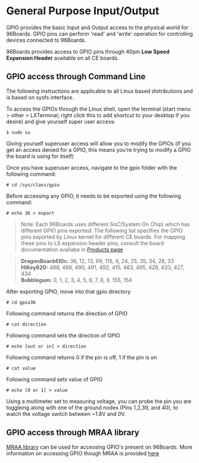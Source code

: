 # General Purpose Input/Output

GPIO provides the basic Input and Output access to the physical world for 96Boards. GPIO pins can perform 'read' and
'write' operation for controlling devices connected to 96Boards.

96Boards provides access to GPIO pins through 40pin **Low Speed Expansion Header** available on all CE boards.

## GPIO access through Command Line

The following instructions are applicable to all Linux based distributions and is based on sysfs interface.

To access the GPIOs through the Linux shell, open the terminal (start menu > other > LXTerminal; right click this to add shortcut to your desktop if you desire) and give yourself super user access:

```shell
$ sudo su
```

Giving yourself superuser access will allow you to modify the GPIOs (if you get an access denied for a GPIO, this means you’re trying to modify a GPIO the board is using for itself)

Once you have superuser access, navigate to the gpio folder with the following command:

```shell
# cd /sys/class/gpio
```

Before accessing any GPIO, it needs to be exported using the following command:

```shell
# echo 36 > export
```

> Note: Each 96Boards uses different SoC(System On Chip) which has different GPIO pins exported. The following list
specifies the GPIO pins exported by Linux kernel for different CE boards. For mapping these pins to LS expansion header pins,
consult the board documentation availabe in [Products page](http://www.96boards.org/products/ce/)

> **DragonBoard410c:** 36, 12, 13, 69, 115, 4, 24, 25, 35, 34, 28, 33  
> **HiKey620:** 488, 489, 490, 491, 492, 415, 463, 495, 426, 433, 427, 434  
> **Bubblegum:** 0, 1, 2, 3, 4, 5, 6, 7, 8, 9, 155, 154 

After exporting GPIO, move into that gpio directory
```shell
# cd gpio36
```

Following command returns the direction of GPIO
```shell
# cat direction
```

Following command sets the direction of GPIO
```shell
# echo [out or in] > direction
```

Following command returns 0 if the pin is off, 1 if the pin is on
```shell
# cat value
```

Following command sets value of GPIO
```shell
# echo [0 or 1] > value
```

Using a multimeter set to measuring voltage, you can probe the pin you are toggleing along with one of the ground nodes (Pins 1,2,39, and 40), to watch the voltage switch between ~1.8V and 0V.

## GPIO access through MRAA library

[MRAA library](https://github.com/intel-iot-devkit/mraa) can be used for accessing GPIO's present on 96Boards. More
information on accessing GPIO though MRAA is provided [here](https://iotdk.intel.com/docs/master/mraa/gpio_8h.html)
